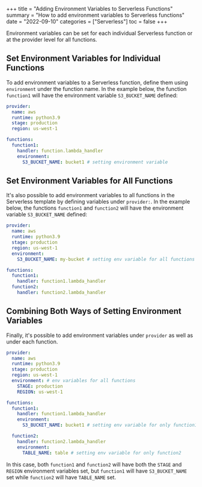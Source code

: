 +++
title = "Adding Environment Variables to Serverless Functions"
summary = "How to add environment variables to Serverless functions"
date = "2022-09-10"
categories = ["Serverless"]
toc = false
+++

Environment variables can be set for each individual Serverless function or at the provider level for all functions.

## Set Environment Variables for Individual Functions
To add environment variables to a Serverless function, define them using `environment` under the function name. In the example below, the function `function1` will have the environment variable `S3_BUCKET_NAME` defined:

```yaml
provider:
  name: aws
  runtime: python3.9
  stage: production
  region: us-west-1

functions:
  function1:
    handler: function.lambda_handler
    environment:
      S3_BUCKET_NAME: bucket1 # setting environment variable
```

## Set Environment Variables for All Functions
It's also possible to add environment variables to all functions in the Serverless template by defining variables under `provider:`. In the example below, the functions `function1` and `function2` will have the environment variable `S3_BUCKET_NAME` defined:

```yaml
provider:
  name: aws
  runtime: python3.9
  stage: production
  region: us-west-1
  environment:
    S3_BUCKET_NAME: my-bucket # setting env variable for all functions

functions:
  function1:
    handler: function1.lambda_handler
  function2:
    handler: function2.lambda_handler
```

## Combining Both Ways of Setting Environment Variables
Finally, it's possible to add environment variables under `provider` as well as under each function.

```yaml
provider:
  name: aws
  runtime: python3.9
  stage: production
  region: us-west-1
  environment: # env variables for all functions
    STAGE: production
    REGION: us-west-1

functions:
  function1:
    handler: function1.lambda_handler
    environment:
      S3_BUCKET_NAME: bucket1 # setting env variable for only function1

  function2:
    handler: function2.lambda_handler
    environment:
      TABLE_NAME: table # setting env variable for only function2
```

In this case, both `function1` and `function2` will have both the `STAGE` and `REGION` environment variables set, but `function1` will have `S3_BUCKET_NAME` set while `function2` will have `TABLE_NAME` set.


